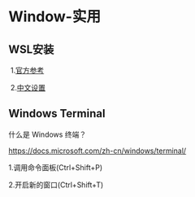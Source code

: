 # Window-实用

## WSL安装

​	1.[官方参考](https://docs.microsoft.com/en-us/windows/wsl/)

​	2.[中文设置](https://blog.csdn.net/Gelomen/article/details/109522530)



## Windows Terminal

什么是 Windows 终端？

https://docs.microsoft.com/zh-cn/windows/terminal/

1.调用命令面板(Ctrl+Shift+P)

2.开启新的窗口(Ctrl+Shift+T)

